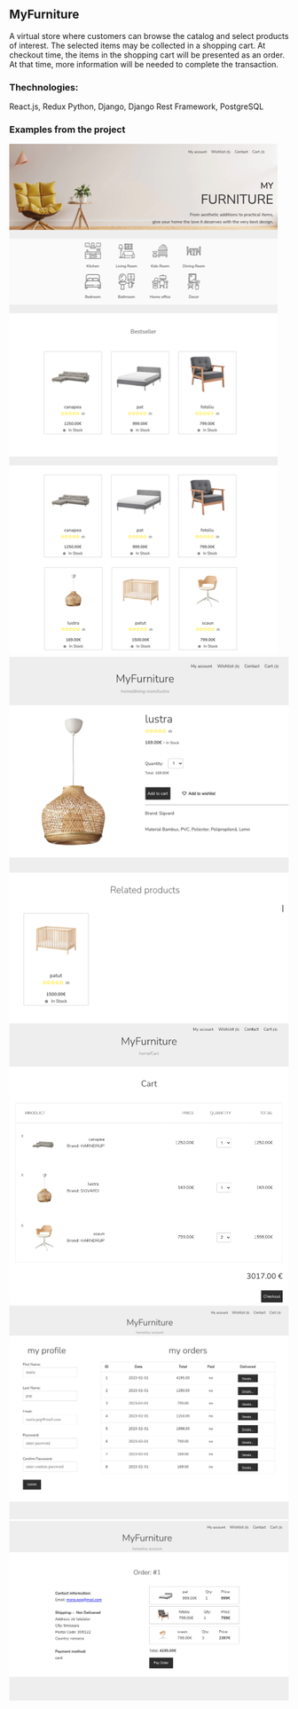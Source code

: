 ## MyFurniture

A virtual store where customers can browse the catalog and select products of interest. The selected items may be collected in a shopping cart. At checkout time, the items in the shopping cart will be presented as an order. At that time, more information will be needed to complete the transaction.

### Thechnologies:

React.js, Redux
Python, Django, Django Rest Framework, PostgreSQL

### Examples from the project

![home page](frontend/assets/example1.png)
![product page](frontend/assets/example2.png)
![cart page](frontend/assets/example3.png)
![my profile page](frontend/assets/example4.png)
![order details page](frontend/assets/example5.png)
